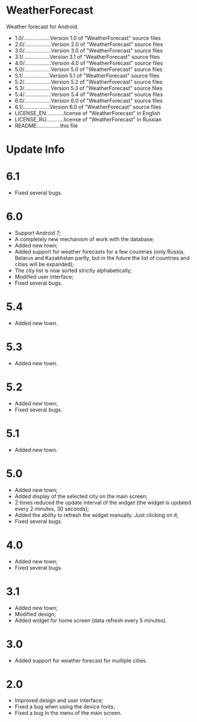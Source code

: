 # WeatherForecast
Weather forecast for Android.

- 1.0/..................Version 1.0 of "WeatherForecast" source files
- 2.0/..................Version 2.0 of "WeatherForecast" source files
- 3.0/..................Version 3.0 of "WeatherForecast" source files
- 3.1/..................Version 3.1 of "WeatherForecast" source files
- 4.0/..................Version 4.0 of "WeatherForecast" source files
- 5.0/..................Version 5.0 of "WeatherForecast" source files
- 5.1/..................Version 5.1 of "WeatherForecast" source files
- 5.2/..................Version 5.2 of "WeatherForecast" source files
- 5.3/..................Version 5.3 of "WeatherForecast" source files
- 5.4/..................Version 5.4 of "WeatherForecast" source files
- 6.0/..................Version 6.0 of "WeatherForecast" source files
- 6.1/..................Version 6.0 of "WeatherForecast" source files
- LICENSE_EN............license of "WeatherForecast" in English
- LICENSE_RU............license of "WeatherForecast" in Russian
- README................this file

# Update Info

6.1
=================

- Fixed several bugs.

6.0
=================

- Support Android 7;
- A completely new mechanism of work with the database;
- Added new town;
- Added support for weather forecasts for a few countries (only Russia, Belarus and Kazakhstan partly, but in the future the list of countries and cities will be expanded);
- The city list is now sorted strictly alphabetically;
- Modified user interface;
- Fixed several bugs.

5.4
=================
- Added new town.

5.3
=================
- Added new town.

5.2
=================
- Added new town;
- Fixed several bugs.

5.1
=================
- Added new town.

5.0
=================
- Added new town;
- Added display of the selected city on the main screen;
- 2 times reduced the update interval of the widget (the widget is updated every 2 minutes, 30 seconds);
- Added the ability to refresh the widget manually. Just clicking on it;
- Fixed several bugs.

4.0
=================
- Added new town;
- Fixed several bugs.

3.1
=================
- Added new town;
- Modified design;
- Added widget for home screen (data refresh every 5 minutes).

3.0
=================
- Added support for weather forecast for multiple cities.

2.0
=================
- Improved design and user interface;
- Fixed a bug when using the device fonts;
- Fixed a bug in the menu of the main screen.
